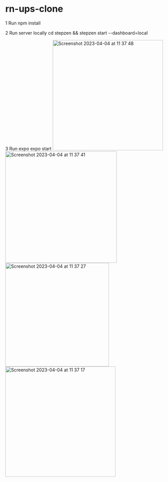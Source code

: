 # rn-ups-clone

1 Run npm install

2 Run server locally
 cd stepzen && stepzen start --dashboard=local


3 Run expo
expo start
<img width="346" alt="Screenshot 2023-04-04 at 11 37 48" src="https://user-images.githubusercontent.com/15728688/229736407-5355f893-51dc-42ad-87b4-edcbb376761d.png">
<img width="350" alt="Screenshot 2023-04-04 at 11 37 41" src="https://user-images.githubusercontent.com/15728688/229736434-66a0466b-dce0-4894-8910-3f44840594ae.png">
<img width="325" alt="Screenshot 2023-04-04 at 11 37 27" src="https://user-images.githubusercontent.com/15728688/229736447-2237cd77-e11f-437c-84e9-2bb33d01ffd4.png">
<img width="346" alt="Screenshot 2023-04-04 at 11 37 17" src="https://user-images.githubusercontent.com/15728688/229736452-3f323305-0798-4971-bb74-46351f74bc1f.png">
